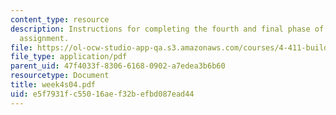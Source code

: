 ```yaml
---
content_type: resource
description: Instructions for completing the fourth and final phase of the first lab
  assignment.
file: https://ol-ocw-studio-app-qa.s3.amazonaws.com/courses/4-411-building-technology-laboratory-spring-2004/e5f7931fc55016aef32befbd087ead44_week4s04.pdf
file_type: application/pdf
parent_uid: 47f4033f-8306-6168-0902-a7edea3b6b60
resourcetype: Document
title: week4s04.pdf
uid: e5f7931f-c550-16ae-f32b-efbd087ead44
---
```

